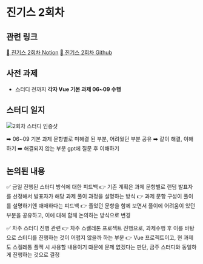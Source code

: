 # 진기스 2회차

## 관련 링크

[🔗 진기스 2회차 Notion](https://www.notion.so/2-1c58e00bf3c6804eaa44c4670fd8c8e3)
[🔗 진기스 2회차 Github](https://github.com/JGStudy/WeeklyStudy/tree/2%ED%9A%8C%EC%B0%A8)

## 사전 과제

- 스터디 전까지 **각자 Vue 기본 과제 06~09 수행**

## 스터디 일지

![2회차 스터디 인증샷](image.png)

➡️ 06~09 기본 과제 문항별로 미해결 된 부분, 어려웠던 부분 공유
➡️ 같이 해결, 이해하기
➡️ 해결되지 않는 부분 gpt에 질문 후 이해하기

## 논의된 내용

✅ 금일 진행된 스터디 방식에 대한 피드백
👉 기존 계획은 과제 문항별로 랜덤 발표자를 선정해서 발표자가 해당 과제 풀이 과정을 설명하는 방식
👉 과제 문항 구성이 풀이를 설명하기엔 애매하다는 피드백
👉 풀었던 문항을 함께 보면서 풀이에 어려움이 있던 부분을 공유하고, 이에 대해 함께 논의하는 방식으로 변경

✅ 차주 스터디 진행 관련
👉 차주 스켈레톤 프로젝트 진행으로, 과제수행 후 이를 바탕으로 스터디를 진행하는 것이 어렵지 않을까 하는 부분
👉 Vue 프로젝트이고, 현 과제도 스켈레통 플젝 시 사용할 내용이기 떄문에 문제 없겠다는 판단, 금주 스터디와 동일하게 진행하는 것으로 결정
